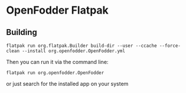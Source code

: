# OpenFodder Flatpak

## Building

```
flatpak run org.flatpak.Builder build-dir --user --ccache --force-clean --install org.openfodder.OpenFodder.yml
```

Then you can run it via the command line:

```
flatpak run org.openfodder.OpenFodder
```

or just search for the installed app on your system
